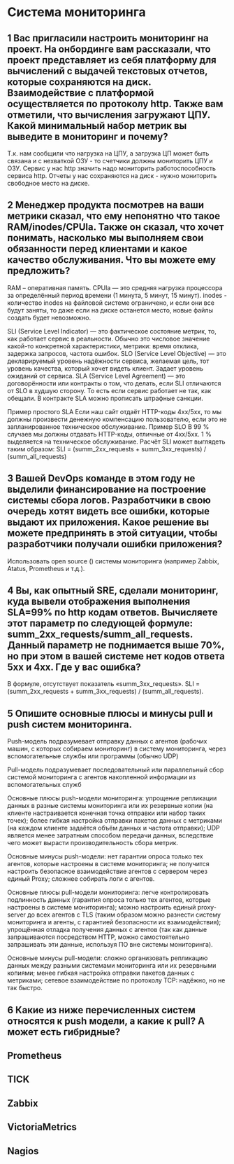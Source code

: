 # Система мониторинга
## 1 Вас пригласили настроить мониторинг на проект. На онбординге вам рассказали, что проект представляет из себя платформу для вычислений с выдачей текстовых отчетов, которые сохраняются на диск. Взаимодействие с платформой осуществляется по протоколу http. Также вам отметили, что вычисления загружают ЦПУ. Какой минимальный набор метрик вы выведите в мониторинг и почему?
Т.к. нам сообщили что нагрузка на ЦПУ, а загрузка ЦП может быть связана и с нехваткой ОЗУ - то счетчики должны мониторить ЦПУ и ОЗУ. Сервис у нас http значить надо мониторить работоспособность сервиса http. Отчеты у нас сохраняются на диск - нужно мониторить свободное место на диске.   

## 2 Менеджер продукта посмотрев на ваши метрики сказал, что ему непонятно что такое RAM/inodes/CPUla. Также он сказал, что хочет понимать, насколько мы выполняем свои обязанности перед клиентами и какое качество обслуживания. Что вы можете ему предложить?
RAM – оперативная память.
CPUla — это средняя нагрузка процессора за определённый период времени (1 минута, 5 минут, 15 минут).
inodes - количество inodes на файловой системе ограничено, и если они все будут заняты, то даже если на диске останется место, новые файлы создать будет невозможно.

SLI (Service Level Indicator) — это фактическое состояние метрик, то, как работает сервис в реальности. Обычно это числовое значение какой-то конкретной характеристики, метрики: время отклика, задержка запросов, частота ошибок. 
SLO (Service Level Objective) — это декларируемый уровень надёжности сервиса, желаемая цель, тот уровень качества, который хочет видеть клиент. Задает уровень ожиданий от сервиса. 
SLA (Service Level Agreement) — это договорённости или контракты о том, что делать, если SLI отличаются от SLO в худшую сторону. То есть если сервис работает не так, как обещали. В контракте SLA можно прописать штрафные санкции. 

Пример простого SLA
Если наш сайт отдаёт HTTP-коды 4хх/5xx, то мы должны произвести денежную
компенсацию пользователю, если это не запланированное техническое обслуживание.
Пример SLO
В 99 % случаев мы должны отдавать HTTP-коды, отличные от 4xx/5xx.
1 % выделяется на техническое обслуживание.
Расчёт SLI может выглядеть таким образом:
SLI = (summ_2xx_requests + summ_3xx_requests) / (summ_all_requests)

## 3 Вашей DevOps команде в этом году не выделили финансирование на построение системы сбора логов. Разработчики в свою очередь хотят видеть все ошибки, которые выдают их приложения. Какое решение вы можете предпринять в этой ситуации, чтобы разработчики получали ошибки приложения?
Использовать open source () системы мониторинга (например Zabbix, Atatus, Prometheus и т.д.).

## 4 Вы, как опытный SRE, сделали мониторинг, куда вывели отображения выполнения SLA=99% по http кодам ответов. Вычисляете этот параметр по следующей формуле: summ_2xx_requests/summ_all_requests. Данный параметр не поднимается выше 70%, но при этом в вашей системе нет кодов ответа 5xx и 4xx. Где у вас ошибка?
В формуле, отсутствует показатель  «summ_3xx_requests». SLI = (summ_2xx_requests + summ_3xx_requests) / (summ_all_requests).

## 5 Опишите основные плюсы и минусы pull и push систем мониторинга.
Push-модель подразумевает отправку данных с агентов (рабочих
машин, с которых собираем мониторинг) в систему мониторинга,
через вспомогательные службы или программы (обычно UDP)

Pull-модель подразумевает последовательный или параллельный
сбор системой мониторинга с агентов накопленной информации
из вспомогательных служб

Основные плюсы push-модели мониторинга:
упрощение репликации данных в разные системы мониторинга или их резервные копии (на клиенте настраивается конечная точка отправки или набор таких точек); 
более гибкая настройка отправки пакетов данных с метриками (на каждом клиенте задаётся объём данных и частота отправки); 
UDP является менее затратным способом передачи данных, вследствие чего может вырасти производительность сбора метрик. 

Основные минусы push-модели:
нет гарантии опроса только тех агентов, которые настроены в системе мониторинга; 
не получится настроить безопасное взаимодействие агентов с сервером через единый Proxy; 
сложнее собирать логи с агентов. 

Основные плюсы pull-модели мониторинга:
легче контролировать подлинность данных (гарантия опроса только тех агентов, которые настроены в системе мониторинга); 
можно настроить единый proxy-server до всех агентов с TLS (таким образом можно разнести систему мониторинга и агенты, с гарантией безопасности их взаимодействия); 
упрощённая отладка получения данных с агентов (так как данные запрашиваются посредством HTTP, можно самостоятельно запрашивать эти данные, используя ПО вне системы мониторинга). 

Основные минусы pull-модели:
сложно организовать репликацию данных между разными системами мониторинга или их резервными копиями; 
менее гибкая настройка отправки пакетов данных с метриками; 
сетевое взаимодействие по протоколу TCP: надёжно, но не так быстро. 

## 6 Какие из ниже перечисленных систем относятся к push модели, а какие к pull? А может есть гибридные?
## Prometheus
## TICK
## Zabbix
## VictoriaMetrics
## Nagios

